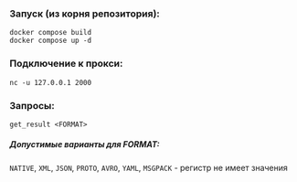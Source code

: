 ### Запуск (из корня репозитория): 

```
docker compose build
docker compose up -d
```

### Подключение к прокси:

```
nc -u 127.0.0.1 2000
```

### Запросы:

```
get_result <FORMAT>
```

##### Допустимые варианты для FORMAT:
`NATIVE`, `XML`, `JSON`, `PROTO`, `AVRO`, `YAML`, `MSGPACK` - регистр не имеет значения

